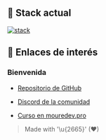 ## 🎯 Stack actual

[![stack](https://skills.syvixor.com/api/icons?i=vscode,markdown&perline=8&radius=40)](https://github.com/syvixor/skills-icons)

## 🔗 Enlaces de interés

### Bienvenida

- [Repositorio de GitHub](https://github.com/mouredev/Hello-Python)

- [Discord de la comunidad](https://discord.com/invite/mouredev)
- [Curso en mouredev.pro](https://mouredev.pro/cursos/backend-python)

> Made with '\u{2665}' (♥)
